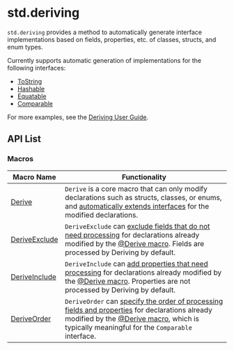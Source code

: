 # std.deriving

`std.deriving` provides a method to automatically generate interface implementations based on fields, properties, etc. of classes, structs, and enum types.

Currently supports automatic generation of implementations for the following interfaces:

- [ToString](../core/core_package_api/core_package_interfaces.md#interface-tostring)
- [Hashable](../core/core_package_api/core_package_interfaces.md#interface-hashable)
- [Equatable](../core/core_package_api/core_package_interfaces.md#interface-equatablet)
- [Comparable](../core/core_package_api/core_package_interfaces.md#interface-comparablet)

For more examples, see the [Deriving User Guide](./deriving_samples/deriving_user_guide.md).

## API List

### Macros

| Macro Name | Functionality |
| ---------- | ------------- |
| [Derive](./deriving_package_api/deriving_package_macros.md#derive-macro) | `Derive` is a core macro that can only modify declarations such as structs, classes, or enums, and [automatically extends interfaces](./deriving_samples/deriving_user_guide.md) for the modified declarations. |
| [DeriveExclude](./deriving_package_api/deriving_package_macros.md#deriveexclude-macro) | `DeriveExclude` can [exclude fields that do not need processing](./deriving_samples/deriving_user_guide.md#inclusion-and-exclusion) for declarations already modified by the [@Derive macro](./deriving_package_api/deriving_package_macros.md#derive-macro). Fields are processed by Deriving by default. |
| [DeriveInclude](./deriving_package_api/deriving_package_macros.md#deriveinclude-macro) | `DeriveInclude` can [add properties that need processing](./deriving_samples/deriving_user_guide.md#inclusion-and-exclusion) for declarations already modified by the [@Derive macro](./deriving_package_api/deriving_package_macros.md#derive-macro). Properties are not processed by Deriving by default. |
| [DeriveOrder](./deriving_package_api/deriving_package_macros.md#deriveorder-macro) | `DeriveOrder` can [specify the order of processing fields and properties](./deriving_samples/deriving_user_guide.md#changing-order) for declarations already modified by the [@Derive macro](./deriving_package_api/deriving_package_macros.md#derive-macro), which is typically meaningful for the `Comparable` interface. |